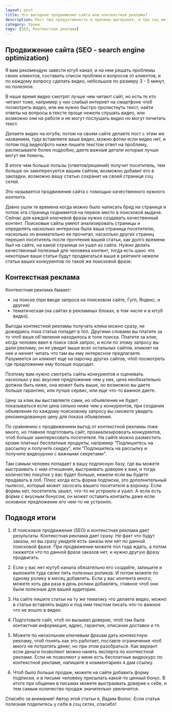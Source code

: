 ```yaml
---
layout: post
title: Что выгоднее продвижение сайта или контекстная реклама?
description: Пост про продуктивность и причины выгорания, и про соц мети
category: Уроки
tags: [SEO, Контекстная реклама]
---
```

<h2>Продвижение сайта (SEO - search engine optimization)</h2>

Я вам рекомендую завести ютуб канал, и на нем решать проблемы своих клиентов, составить список проблем и вопросов от клиентов, и по каждому вопросу сделать видео, небольшое по размеру 3 - 5 минут, но полезное.

В наше время видео смотрят лучше чем читают сайт, но есть те кто читают тоже, например у них слабый интернет на смартфоне чтоб посмотреть видео, или им нужно быстро пролистнуть текст, найти ответы на вопросы в тексте проще нежели слушать видео, или возможно они на работе и не могут послушать видео но могут почитать текст.

Делаете видео на ютубе, потом на своем сайте делаете пост с этим же названием, туда вставляете ваше видео, можно фотки если видео нет, и потом под видео/фото ниже пишите текстом ответ на проблему, расписываете более подробно, даете важные детали которые лучше могут им помочь.

В итоге чем больше пользы (ответов/решений) получит посетитель, тем больше он заинтересуется вашим сайтом, возможно добавит его в закладки, возможно вашу статью сохранит на своей странице соц сетей.

Это называется продвижения сайта с помощью качественного нужного контента.

Давно ушли те времена когда можно было написать бред на странице и потом эта страница поднимется на первое место в поисковой выдаче. Сейчас для каждой ключевой фразы нужно создавать качественный контент. Поисковые сайты умеют анализировать страницы и определять насколько интересна была ваша страница посетителю, насколько он внимательно ее прочитал, насколько других страниц перешел посетитель после прочтения вашей статьи, как долго времени был на сайте, на какой странице он ушел из сайта. Нужно делать качественный полезный для человека контент, тогда есть шанс что некоторые ваши статьи будут продвигаться выше в рейтинге нежели статьи ваших конкурентов по такой же поисковой фразе.

<h2>Контекстная реклама</h2>

Контекстная реклама бывает:
<ul>
<li>на поиске (при вводе запроса на поисковом сайте, Гугл, Яндекс, и другие)</li>
<li>тематическая (на сайтах в рекламных блоках, в том числе и в ютуб видео).</li>
</ul>

Выгоды контекстной рекламы получать клики можно сразу, не дожидаясь пока статья попадет в топ. Другими словами вы платите за то чтоб ваше об'явлення находилось в топе поиска. Платите за клик, когда человек ввел в поиск свой запрос, и если по этому запросу вы дали рекламу, он ее увидит выше всех остальных сайтов, кликнет на нее и начнет читать что там вы ему интересное предлагаете. Разумеется он кликнет еще на парочку других сайтов, чтоб посмотреть где предложение ему больше подходит.

Поэтому вам нужно смотреть сайты конкурентов и оценивать насколько у вас вкуснее предложение чем у них, цена необязательно должна быть ниже, она может быть выше, но возможно вы даете больше гарантию, или лучше сервис, или еще что-то важное даете.

Цену за клик вы выставляете сами, но объявление не будет показываться если цена сильно ниже чем у конкурентов, при создании объявления по каждому поисковому запросу вы сможете увидеть рекомендованную цену для показа объявления.

По сравнению с продвижением выгод от контекстной рекламы тоже много, но главное подготовить сайт, проанализировоать конкурентов, чтоб больше заинтересовать посетителя. На сайте можно разместить кроме платных бесплатные продукты, например "Подпишитесь на рассылку и получите скидку", или "Подпишитесь на рассылку и получите видеоуроки с важными секретами".

Там самым человек попадает в вашу подписную базу, где вы можете выстраивать с ним отношения, выстраивать доверие к вам, и тогда количество покупок у вас будет больше, нежели если вы будете продавать в лоб. Плюс когда есть форма подписки,  это дополнительный пылесос, который может засосать вашего посетителя в воронку. Если формы нет, посетитель зашел, что-то не устроило и ушел. А если есть форма с вкусным бонусом, он может оставить контакты даже если основное предложение его чем-то не устроило.

<h2>Подводя итоги</h2>

1. И поисковое продвижение (SEO) и контекстная реклама дает результаты. Контекстная реклама дает сразу. Не факт что будут заказы, но вы сразу увидите есть заказы или нет по данной поисковой фразе. При продвижении можете пол года ждать, а потом окажется что по данной фразе заказов нет, и нужно другую фразу продвигать.

2. Если у вас нет юутуб канала обязательно его создайте, запишите и выложите туда своих пять полезных роликов. И потом можете по одному ролику в месяц добавлять. Если у вас контента много, можете хоть два раза в день ролики добавлять, главное чтоб они были полезные для вашей аудитории.

3. На сайте пишите статьи на ту же тематику что делаете видео, можно в статьи вставлять видео и под ним текстом писать что-то важное что не вошло в видео.

4. Подготовьте сайт, чтоб он вызывал доверие, чтоб там была контактная информация, адрес, гарантии, описание доставки и тп. 

5. Можете по нескольким ключевым фразам дать контекстную рекламу, чтоб понять как это работает, поставте ограничение чтоб много не потратить денег, но при этом разобраться. Как вариант если деньги позволяют можно нанять эксперта по контекстной рекламе. Если не позволяют у меня есть бесплатные видеокурс по контекстной рекламе, напишите в комментариях я дам ссылку.

6. Чтоб было больше продаж, можете на сайте добавить форму подписки, и в письме человеку присылать какой-то ценный бонус. В итоге при общении в письмах можете выстраивать доверие к себе, и тем самым количество продаж значительно увеличится.

Спасибо за внимание! Автор этой статьи я, Вадим Волос. 
Если статья полезная поделитесь у себя в соц сетях, спасибо!
